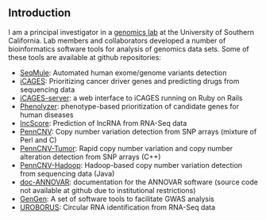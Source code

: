 ## Introduction
I am a principal investigator in a [genomics lab](http://genomics.usc.edu) at the University of Southern California. Lab members and collaborators developed a number of bioinformatics software tools for analysis of genomics data sets. Some of these tools are available at github repositories:

- [SeqMule](https://github.com/WangGenomicsLab/SeqMule): Automated human exome/genome variants detection
- [iCAGES](https://github.com/WangGenomicsLab/icages): Prioritizing cancer driver genes and predicting drugs from sequencing data
- [iCAGES-server](https://github.com/WangGenomicsLab/icages-server): a web interface to iCAGES running on Ruby on Rails
- [Phenolyzer](https://github.com/WangGenomicsLab/phenolyzer): phenotype-based prioritization of candidate genes for human diseases
- [lncScore](https://github.com/WangGenomicsLab/lncscore): Prediction of lncRNA from RNA-Seq data
- [PennCNV](https://github.com/WangGenomicsLab/penncnv): Copy number variation detection from SNP arrays (mixture of Perl and C)
- [PennCNV-Tumor](https://github.com/WangGenomicsLab/PennCNV2): Rapid copy number variation and copy number alteration detection from SNP arrays (C++)
- [PennCNV-Hadoop](https://github.com/WangGenomicsLab/PennCNV3): Hadoop-based copy number variation detection from sequencing data (Java)
- [doc-ANNOVAR](https://github.com/WangGenomicsLab/doc-ANNOVAR): documentation for the ANNOVAR software (source code not available at github due to institutional restrictions)
- [GenGen](https://github.com/WangGenomicsLab/GenGen): A set of software tools to facilitate GWAS analysis
- [UROBORUS](https://github.com/WangGenomicsLab/UROBORUS): Circular RNA identification from RNA-Seq data
